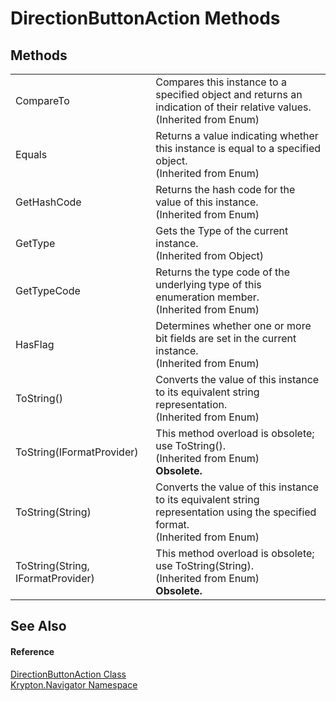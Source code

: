 # DirectionButtonAction Methods




## Methods
<table>
<tr>
<td>CompareTo</td>
<td>Compares this instance to a specified object and returns an indication of their relative values.<br />(Inherited from Enum)</td></tr>
<tr>
<td>Equals</td>
<td>Returns a value indicating whether this instance is equal to a specified object.<br />(Inherited from Enum)</td></tr>
<tr>
<td>GetHashCode</td>
<td>Returns the hash code for the value of this instance.<br />(Inherited from Enum)</td></tr>
<tr>
<td>GetType</td>
<td>Gets the Type of the current instance.<br />(Inherited from Object)</td></tr>
<tr>
<td>GetTypeCode</td>
<td>Returns the type code of the underlying type of this enumeration member.<br />(Inherited from Enum)</td></tr>
<tr>
<td>HasFlag</td>
<td>Determines whether one or more bit fields are set in the current instance.<br />(Inherited from Enum)</td></tr>
<tr>
<td>ToString()</td>
<td>Converts the value of this instance to its equivalent string representation.<br />(Inherited from Enum)</td></tr>
<tr>
<td>ToString(IFormatProvider)</td>
<td>This method overload is obsolete; use ToString().<br />(Inherited from Enum)<br /><strong>Obsolete.</strong></td></tr>
<tr>
<td>ToString(String)</td>
<td>Converts the value of this instance to its equivalent string representation using the specified format.<br />(Inherited from Enum)</td></tr>
<tr>
<td>ToString(String, IFormatProvider)</td>
<td>This method overload is obsolete; use ToString(String).<br />(Inherited from Enum)<br /><strong>Obsolete.</strong></td></tr>
</table>

## See Also


#### Reference
<a href="6769ce63-ca2f-92bf-92a8-d8c63b8e7d52.md">DirectionButtonAction Class</a>  
<a href="a21ac074-d119-3dc6-bd1c-d3a12c0128bc.md">Krypton.Navigator Namespace</a>  
